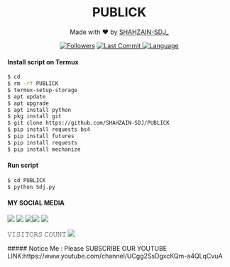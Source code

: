 <h1 align="center">
  PUBLICK
</h1>
</div>
<p align="center">
  Made with ❤️ by <a href="https://www.facebook.com/HATERZKAABUUGZAINI2">SHAHZAIN-SDJ_</a>
</p>
<p align="center">

<a href="https://github.com/SHAHZAIN-SDJ/followers">
<img title="Followers" src="https://img.shields.io/github/followers/SHAHZAIN-SDJ?label=Followers&color=blue&style=flat-square"></a>
<a href="https://github.com/SHAHZAIN-SDJ/termux-style/stargazers/">
  <a href="https://github.com/SHAHZAIN-SDJ/PUBLICK">
    <img alt="Last Commit" src="https://img.shields.io/github/last-commit/SHAHZAIN-SDJ/PUBLICK.svg"/>
  </a>
  <a href="https://github.com/SHAHZAIN-SDJ/PUBLICK">
    <img alt="Language" src="https://img.shields.io/github/languages/count/SHAHZAIN-SDJ/PUBLICK.svg"/>

  </a>
</div>
<p align="center">

#### Install script on Termux
```bash
$ cd
$ rm -rf PUBLICK
$ termux-setup-storage
$ apt update 
$ apt upgrade
$ apt install python
$ pkg install git
$ git clone https://github.com/SHAHZAIN-SDJ/PUBLICK
$ pip install requests bs4
$ pip install futures
$ pip install requests
$ pip install mechanize
```
#### Run script
```bash
$ cd PUBLICK
$ python Sdj.py
```
#### MY SOCIAL MEDIA

[![](https://img.shields.io/badge/Github-black?logo=Github&logoColor=black&labelColor=white)](https://github.com/SHAHZAIN-SDJ) [![](https://img.shields.io/badge/Twitter-blue?logo=Twitter&logoColor=White&labelColor=white)](https://mobile.twitter.com/sdj)
[![](https://img.shields.io/badge/Facebook-blue?logo=Facebook&logoColor=blue&labelColor=white)](https://www.facebook.com/HATERZKAABUUGZAINI2)[![](https://img.shields.io/badge/Instagram-red?logo=Instagram&logoColor=red&labelColor=white)](https://www.instagram.com/sdj/) [![](https://img.shields.io/badge/Whatsapp-CHAT-red?logo=Whatsapp&logoColor=Brightgreen&labelColor=white)](https://wa.me/923417264556?text=Asalamualaikum+bro)

𝚅𝙸𝚂𝙸𝚃𝙾𝚁𝚂 𝙲𝙾𝚄𝙽𝚃
 <img src="https://profile-counter.glitch.me/SHAHZAIN-SDJ/count.svg" />
</p>
##### Notice Me : Please SUBSCRIBE OUR YOUTUBE 
LINK:https://www.youtube.com/channel/UCgg2SsDgxcKQm-a4QLqCvuA
